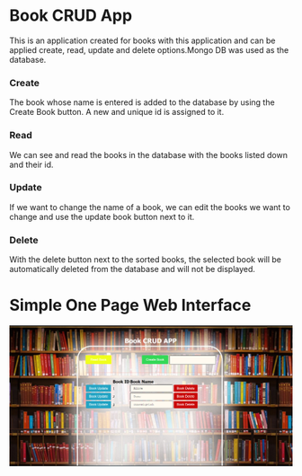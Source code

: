 # Book CRUD App 


This is an application created for books with this application and can be applied create, read, update and delete options.Mongo DB was used as the database. 


### Create
The book whose name is entered is added to the database by using the Create Book button. A new and unique id is assigned to it.

### Read
We can see and read the books in the database with the books listed down and their id.

### Update
If we want to change the name of a book, we can edit the books we want to change and use the update book button next to it.

### Delete
With the delete button next to the sorted books, the selected book will be automatically deleted from the database and will not be displayed.

# Simple One Page Web Interface
![image info](image.png)





